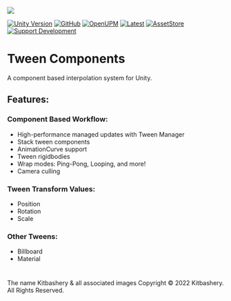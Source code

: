 <!-- ONLINE DOCUMENTATION FOUND @ https://kitbashery.com/docs/tween-components -->



![](https://kitbashery.com/assets/images/kitbashery-github-banner.jpg)

[![Unity Version](https://img.shields.io/badge/Unity-2021.3%2B-blue.svg)](https://unity3d.com/get-unity/download)
[![GitHub](https://img.shields.io/github/license/kitbashery/modular-ai.svg)](https://github.com/Kitbashery/Tween-Components/blob/main/LICENSE.md)
[![OpenUPM](https://img.shields.io/badge/Install-openUPM-blue)](https://openupm.com/packages/com.kitbashery.tween-components.html)
[![Latest](https://img.shields.io/badge/Manual%20Install-.unitypackage-blue)](https://github.com/Kitbashery/kitbashery.github.io/raw/main/assets/packages/Kitbashery_TweenComponents.unitypackage)
[![AssetStore](https://img.shields.io/badge/Download%20LTS-Asset%20Store-blue)](https://assetstore.unity.com/packages/slug/231241)
[![Support Development](https://img.shields.io/badge/Ko--fi-Support%20Development-%23ff5f5f)](https://ko-fi.com/S6S8EKDY5)

# Tween Components

A component based interpolation system for Unity.

## Features:

### Component Based Workflow:
* High-performance managed updates with Tween Manager
* Stack tween components
* AnimationCurve support
* Tween rigidbodies
* Wrap modes: Ping-Pong, Looping, and more!
* Camera culling

### Tween Transform Values:
* Position
* Rotation
* Scale

### Other Tweens:
* Billboard
* Material

# 
The name Kitbashery & all associated images Copyright &copy; 2022 Kitbashery. All Rights Reserved.